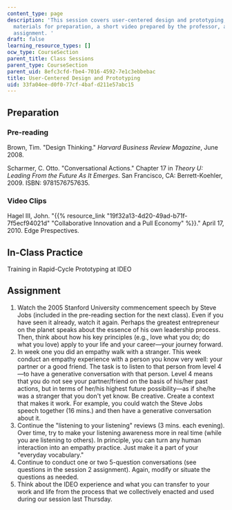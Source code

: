 ```yaml
---
content_type: page
description: 'This session covers user-centered design and prototyping, and includes
  materials for preparation, a short video prepared by the professor, and a reflection
  assignment. '
draft: false
learning_resource_types: []
ocw_type: CourseSection
parent_title: Class Sessions
parent_type: CourseSection
parent_uid: 8efc3cfd-fbe4-7016-4592-7e1c3ebbebac
title: User-Centered Design and Prototyping
uid: 33fa04ee-d0f0-77cf-4baf-d211e57abc15
---
```

## Preparation

### Pre-reading

Brown, Tim. "Design Thinking." *Harvard Business Review Magazine*, June 2008.

Scharmer, C. Otto. "Conversational Actions." Chapter 17 in *Theory U: Leading From the Future As It Emerges*. San Francisco, CA: Berrett-Koehler, 2009. ISBN: 9781576757635.

### Video Clips

Hagel III, John. "{{% resource_link "19f32a13-4d20-49ad-b71f-7f5ecf94021d" "Collaborative Innovation and a Pull Economy" %}}." April 17, 2010. Edge Prespectives.

## In-Class Practice

Training in Rapid-Cycle Prototyping at IDEO

## Assignment

1. Watch the 2005 Stanford University commencement speech by Steve Jobs (included in the pre-reading section for the next class). Even if you have seen it already, watch it again. Perhaps the greatest entrepreneur on the planet speaks about the essence of his own leadership process. Then, think about how his key principles (e.g., love what you do; do what you love) apply to your life and your career—your journey forward.
2. In week one you did an empathy walk with a stranger. This week conduct an empathy experience with a person you know very well: your partner or a good friend. The task is to listen to that person from level 4—to have a generative conversation with that person. Level 4 means that you do not see your partner/friend on the basis of his/her past actions, but in terms of her/his highest future possibility—as if she/he was a stranger that you don't yet know. Be creative. Create a context that makes it work. For example, you could watch the Steve Jobs speech together (16 mins.) and then have a generative conversation about it.
3. Continue the "listening to your listening" reviews (3 mins. each evening). Over time, try to make your listening awareness more in real time (while you are listening to others). In principle, you can turn any human interaction into an empathy practice. Just make it a part of your "everyday vocabulary."
4. Continue to conduct one or two 5-question conversations (see questions in the session 2 assignment). Again, modify or situate the questions as needed.
5. Think about the IDEO experience and what you can transfer to your work and life from the process that we collectively enacted and used during our session last Thursday.